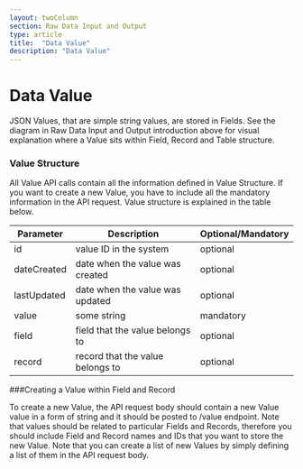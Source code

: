 ```yaml
---
layout: twoColumn
section: Raw Data Input and Output
type: article
title:  "Data Value"
description: "Data Value"
---
```


# Data Value
  JSON Values, that are simple string values, are stored in Fields. See the diagram in Raw Data Input and Output introduction above for visual explanation where a Value sits within Field, Record and Table structure.
  
### Value Structure
  
  All Value API calls contain all the information defined in Value Structure. If you want to create a new Value, you have to include all the mandatory information in the API request. Value structure is explained in the table below.

| Parameter   | Description                      | Optional/Mandatory |
|-------------|----------------------------------|--------------------|
| id          | value ID in the system           | optional           |
| dateCreated | date when the value was created  | optional           |
| lastUpdated | date when the value was updated  | optional           |
| value       | some string                      | mandatory          |
| field       | field that the value belongs to  | optional           |
| record      | record that the value belongs to | optional           |



###Creating a Value within Field and Record
   
   To create a new Value, the API request body should contain a new Value value in a form of string and it should be posted to /value endpoint. Note that values should be related to particular Fields and Records, therefore you should include Field and Record names and IDs that you want to store the new Value. Note that you can create a list of new Values by simply defining a list of them in the API request body.
